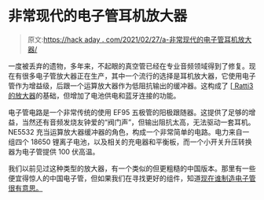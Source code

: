 # 非常现代的电子管耳机放大器

> 原文:[https://hack aday . com/2021/02/27/a-非常现代的电子管耳机放大器/](https://hackaday.com/2021/02/27/a-very-modern-tube-headphone-amplifier/)

一度被丢弃的遗物，多年来，不起眼的真空管已经在专业音频领域得到了修复。现在有很多电子管放大器正在生产，其中一个流行的选择是耳机放大器，它使用电子管作为增益级，后跟一个运算放大器作为低阻抗输出的缓冲器。这构成了 [[ Ratti3 的放大器](https://hackaday.io/project/177751-battery-operated-hybrid-ef95-valve-amplifier)的基础，但增加了电池供电和蓝牙连接的功能。

电子管电路是一个非常传统的使用 EF95 五极管的阳极跟随器。这提供了足够的增益，当然还有音频发烧友钟爱的“阀门声”，但输出阻抗太高，无法驱动一套耳机。NE5532 充当运算放大器缓冲器的角色，构成一个非常简单的电路。电力来自一组四个 18650 锂离子电池，以及相关的充电器和平衡板，而一个小开关升压转换器为电子管提供 100 伏高温。

我们以前见过这种类型的放大器，有一个类似的但更粗糙的中国版本。那里有一些便宜得惊人的中国电子管，但如果我们在寻找更好的组件，知道[现在谁制造电子管很有意思。](https://hackaday.com/2020/08/06/just-who-makes-tubes-these-days/)